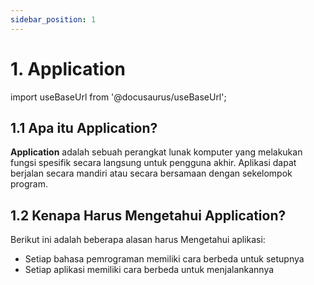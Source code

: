 ```yaml
---
sidebar_position: 1
---
```


# 1. Application

import useBaseUrl from '@docusaurus/useBaseUrl';

## 1.1 Apa itu Application?

**Application** adalah sebuah perangkat lunak komputer yang melakukan fungsi spesifik secara langsung untuk pengguna akhir. Aplikasi dapat berjalan secara mandiri atau secara bersamaan dengan sekelompok program.

## 1.2 Kenapa Harus Mengetahui Application?

Berikut ini adalah beberapa alasan harus Mengetahui aplikasi:

- Setiap bahasa pemrograman memiliki cara berbeda untuk setupnya
- Setiap aplikasi memiliki cara berbeda untuk menjalankannya
